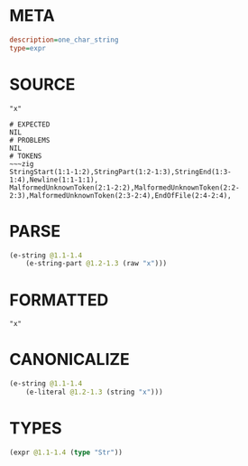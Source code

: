 # META
~~~ini
description=one_char_string
type=expr
~~~
# SOURCE
~~~roc
"x"
~~~
~~~
# EXPECTED
NIL
# PROBLEMS
NIL
# TOKENS
~~~zig
StringStart(1:1-1:2),StringPart(1:2-1:3),StringEnd(1:3-1:4),Newline(1:1-1:1),
MalformedUnknownToken(2:1-2:2),MalformedUnknownToken(2:2-2:3),MalformedUnknownToken(2:3-2:4),EndOfFile(2:4-2:4),
~~~
# PARSE
~~~clojure
(e-string @1.1-1.4
	(e-string-part @1.2-1.3 (raw "x")))
~~~
# FORMATTED
~~~roc
"x"
~~~
# CANONICALIZE
~~~clojure
(e-string @1.1-1.4
	(e-literal @1.2-1.3 (string "x")))
~~~
# TYPES
~~~clojure
(expr @1.1-1.4 (type "Str"))
~~~
